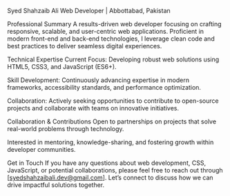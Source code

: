 Syed Shahzaib Ali
Web Developer | Abbottabad, Pakistan

Professional Summary
A results-driven web developer focusing on crafting responsive, scalable, and user-centric web applications. Proficient in modern front-end and back-end technologies, I leverage clean code and best practices to deliver seamless digital experiences.

Technical Expertise
Current Focus: Developing robust web solutions using HTML5, CSS3, and JavaScript (ES6+).

Skill Development: Continuously advancing expertise in modern frameworks, accessibility standards, and performance optimization.

Collaboration: Actively seeking opportunities to contribute to open-source projects and collaborate with teams on innovative initiatives.

Collaboration & Contributions
Open to partnerships on projects that solve real-world problems through technology.

Interested in mentoring, knowledge-sharing, and fostering growth within developer communities.

Get in Touch
If you have any questions about web development, CSS, JavaScript, or potential collaborations, please feel free to reach out through [syedshahzaibali.dev@gmail.com]. Let’s connect to discuss how we can drive impactful solutions together.
